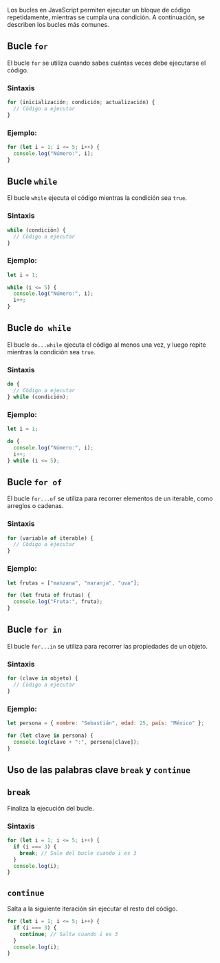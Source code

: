 Los bucles en JavaScript permiten ejecutar un bloque de código repetidamente, mientras se cumpla una condición. A continuación, se describen los bucles más comunes.
## Bucle `for`

El bucle `for` se utiliza cuando sabes cuántas veces debe ejecutarse el código.

### Sintaxis

```javascript
for (inicialización; condición; actualización) {
  // Código a ejecutar
}
```

### Ejemplo:

```javascript
for (let i = 1; i <= 5; i++) {
  console.log("Número:", i);
}
```

## Bucle `while`

El bucle `while` ejecuta el código mientras la condición sea `true`.

### Sintaxis

```javascript
while (condición) {
  // Código a ejecutar
}
```

### Ejemplo:

```javascript
let i = 1;

while (i <= 5) {
  console.log("Número:", i);
  i++;
}
```

## Bucle `do while`

El bucle `do...while` ejecuta el código al menos una vez, y luego repite mientras la condición sea `true`.

### Sintaxis

```javascript
do {
  // Código a ejecutar
} while (condición);
```

### Ejemplo:

```javascript
let i = 1;

do {
  console.log("Número:", i);
  i++;
} while (i <= 5);
```

## Bucle `for of`

El bucle `for...of` se utiliza para recorrer elementos de un iterable, como arreglos o cadenas.

### Sintaxis

```javascript
for (variable of iterable) {
  // Código a ejecutar
}
```

### Ejemplo:

```javascript
let frutas = ["manzana", "naranja", "uva"];

for (let fruta of frutas) {
  console.log("Fruta:", fruta);
}
```

## Bucle `for in`

El bucle `for...in` se utiliza para recorrer las propiedades de un objeto.

### Sintaxis

```javascript
for (clave in objeto) {
  // Código a ejecutar
}
```

### Ejemplo:

```javascript
let persona = { nombre: "Sebastián", edad: 25, país: "México" };

for (let clave in persona) {
  console.log(clave + ":", persona[clave]);
}
```

## Uso de las palabras clave `break` y `continue`

## `break`

Finaliza la ejecución del bucle.
### Sintaxis

```javascript
for (let i = 1; i <= 5; i++) {
  if (i === 3) {
    break; // Sale del bucle cuando i es 3
  }
  console.log(i);
}
```

## `continue`

Salta a la siguiente iteración sin ejecutar el resto del código.

```javascript
for (let i = 1; i <= 5; i++) {
  if (i === 3) {
    continue; // Salta cuando i es 3
  }
  console.log(i);
}
```
